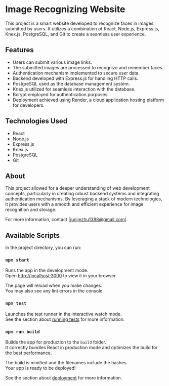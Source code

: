 # Image Recognizing Website

This project is a smart website developed to recognize faces in images submitted by users. It utilizes a combination of React, Node.js, Express.js, Knex.js, PostgreSQL, and Git to create a seamless user experience.

## Features

- Users can submit various image links.
- The submitted images are processed to recognize and remember faces.
- Authentication mechanism implemented to secure user data.
- Backend developed with Express.js for handling HTTP calls.
- PostgreSQL used as the database management system.
- Knex.js utilized for seamless interaction with the database.
- Bcrypt employed for authentication purposes.
- Deployment achieved using Render, a cloud application hosting platform for developers.

## Technologies Used

- React
- Node.js
- Express.js
- Knex.js
- PostgreSQL
- Git

## About

This project allowed for a deeper understanding of web development concepts, particularly in creating robust backend systems and integrating authentication mechanisms. By leveraging a stack of modern technologies, it provides users with a smooth and efficient experience for image recognition and storage.

For more information, contact [junjiezhu1388@gmail.com].

## Available Scripts

In the project directory, you can run:

### `npm start`

Runs the app in the development mode.\
Open [http://localhost:3000](http://localhost:3000) to view it in your browser.

The page will reload when you make changes.\
You may also see any lint errors in the console.

### `npm test`

Launches the test runner in the interactive watch mode.\
See the section about [running tests](https://facebook.github.io/create-react-app/docs/running-tests) for more information.

### `npm run build`

Builds the app for production to the `build` folder.\
It correctly bundles React in production mode and optimizes the build for the best performance.

The build is minified and the filenames include the hashes.\
Your app is ready to be deployed!

See the section about [deployment](https://facebook.github.io/create-react-app/docs/deployment) for more information.
